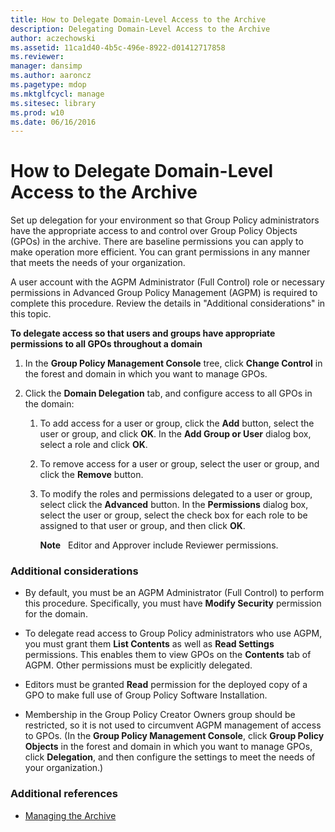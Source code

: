 ```yaml
---
title: How to Delegate Domain-Level Access to the Archive
description: Delegating Domain-Level Access to the Archive
author: aczechowski
ms.assetid: 11ca1d40-4b5c-496e-8922-d01412717858
ms.reviewer: 
manager: dansimp
ms.author: aaroncz
ms.pagetype: mdop
ms.mktglfcycl: manage
ms.sitesec: library
ms.prod: w10
ms.date: 06/16/2016
---
```



# How to Delegate Domain-Level Access to the Archive


Set up delegation for your environment so that Group Policy administrators have the appropriate access to and control over Group Policy Objects (GPOs) in the archive. There are baseline permissions you can apply to make operation more efficient. You can grant permissions in any manner that meets the needs of your organization.

A user account with the AGPM Administrator (Full Control) role or necessary permissions in Advanced Group Policy Management (AGPM) is required to complete this procedure. Review the details in "Additional considerations" in this topic.

**To delegate access so that users and groups have appropriate permissions to all GPOs throughout a domain**

1.  In the **Group Policy Management Console** tree, click **Change Control** in the forest and domain in which you want to manage GPOs.

2.  Click the **Domain Delegation** tab, and configure access to all GPOs in the domain:

    1.  To add access for a user or group, click the **Add** button, select the user or group, and click **OK**. In the **Add Group or User** dialog box, select a role and click **OK**.

    2.  To remove access for a user or group, select the user or group, and click the **Remove** button.

    3.  To modify the roles and permissions delegated to a user or group, select click the **Advanced** button. In the **Permissions** dialog box, select the user or group, select the check box for each role to be assigned to that user or group, and then click **OK**.

        **Note**  
        Editor and Approver include Reviewer permissions.

         

### Additional considerations

-   By default, you must be an AGPM Administrator (Full Control) to perform this procedure. Specifically, you must have **Modify Security** permission for the domain.

-   To delegate read access to Group Policy administrators who use AGPM, you must grant them **List Contents** as well as **Read Settings** permissions. This enables them to view GPOs on the **Contents** tab of AGPM. Other permissions must be explicitly delegated.

-   Editors must be granted **Read** permission for the deployed copy of a GPO to make full use of Group Policy Software Installation.

-   Membership in the Group Policy Creator Owners group should be restricted, so it is not used to circumvent AGPM management of access to GPOs. (In the **Group Policy Management Console**, click **Group Policy Objects** in the forest and domain in which you want to manage GPOs, click **Delegation**, and then configure the settings to meet the needs of your organization.)

### Additional references

-   [Managing the Archive](managing-the-archive-agpm40.md)

 

 





